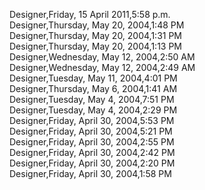 ﻿Designer,Friday, 15 April 2011,5:58 p.m.  Designer,Thursday, May 20, 2004,1:48 PM  Designer,Thursday, May 20, 2004,1:31 PM  Designer,Thursday, May 20, 2004,1:13 PM  Designer,Wednesday, May 12, 2004,2:50 AM  Designer,Wednesday, May 12, 2004,2:49 AM  Designer,Tuesday, May 11, 2004,4:01 PM  Designer,Thursday, May 6, 2004,1:41 AM  Designer,Tuesday, May 4, 2004,7:51 PM  Designer,Tuesday, May 4, 2004,2:29 PM  Designer,Friday, April 30, 2004,5:53 PM  Designer,Friday, April 30, 2004,5:21 PM  Designer,Friday, April 30, 2004,2:55 PM  Designer,Friday, April 30, 2004,2:42 PM  Designer,Friday, April 30, 2004,2:20 PM  Designer,Friday, April 30, 2004,1:58 PM